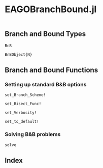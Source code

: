 # EAGOBranchBound.jl

```@contents
```

## Branch and Bound Types

```@docs
BnB
```

```@docs
BnBObject{N}
```

## Branch and Bound Functions

### Setting up standard B&B options

```@docs
set_Branch_Scheme!
```

```@docs
set_Bisect_Func!
```

```@docs
set_Verbosity!
```

```@docs
set_to_default!
```

### Solving B&B problems

```@docs
solve
```

## Index

```@index
```
